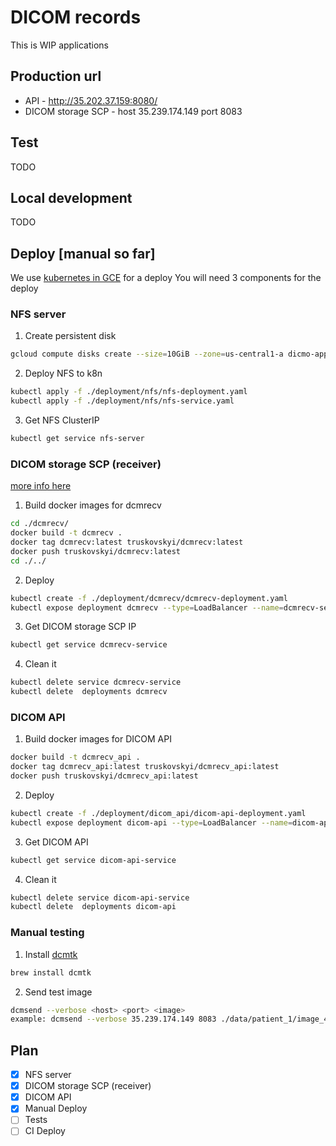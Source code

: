 # DICOM records
This is WIP applications


## Production url
* API - http://35.202.37.159:8080/
* DICOM storage SCP - host 35.239.174.149 port 8083

## Test
TODO

## Local development
TODO

## Deploy [manual so far]
We use [kubernetes in GCE](https://kubernetes.io/docs/setup/turnkey/gce/) for a deploy
You will need 3 components for the deploy


### NFS server

1. Create persistent disk
```bash
gcloud compute disks create --size=10GiB --zone=us-central1-a dicmo-app-storage
```

2. Deploy NFS to k8n
```bash
kubectl apply -f ./deployment/nfs/nfs-deployment.yaml
kubectl apply -f ./deployment/nfs/nfs-service.yaml
```

3. Get NFS ClusterIP
```bash
kubectl get service nfs-server
```


### DICOM storage SCP (receiver)

[more info here](https://support.dcmtk.org/docs/dcmrecv.html)

1. Build docker images for dcmrecv

```bash
cd ./dcmrecv/
docker build -t dcmrecv .
docker tag dcmrecv:latest truskovskyi/dcmrecv:latest
docker push truskovskyi/dcmrecv:latest
cd ./../
```

2. Deploy
```bash
kubectl create -f ./deployment/dcmrecv/dcmrecv-deployment.yaml
kubectl expose deployment dcmrecv --type=LoadBalancer --name=dcmrecv-service
```

3. Get DICOM storage SCP IP
```bash
kubectl get service dcmrecv-service
```

4. Clean it
```bash
kubectl delete service dcmrecv-service
kubectl delete  deployments dcmrecv
```

### DICOM API

1. Build docker images for DICOM API
```bash
docker build -t dcmrecv_api .
docker tag dcmrecv_api:latest truskovskyi/dcmrecv_api:latest
docker push truskovskyi/dcmrecv_api:latest
```

2. Deploy
```bash
kubectl create -f ./deployment/dicom_api/dicom-api-deployment.yaml
kubectl expose deployment dicom-api --type=LoadBalancer --name=dicom-api-service
```

3. Get DICOM API
```bash
kubectl get service dicom-api-service
```

4. Clean it
```bash
kubectl delete service dicom-api-service
kubectl delete  deployments dicom-api
```

### Manual testing

1. Install [dcmtk](https://dicom.offis.de/dcmtk.php.en)

```bash
brew install dcmtk
```

2. Send test image
```bash
dcmsend --verbose <host> <port> <image>
example: dcmsend --verbose 35.239.174.149 8083 ./data/patient_1/image_49.dcm
```



## Plan

- [x] NFS server
- [x] DICOM storage SCP (receiver)
- [x] DICOM API
- [x] Manual Deploy
- [ ] Tests
- [ ] CI Deploy
